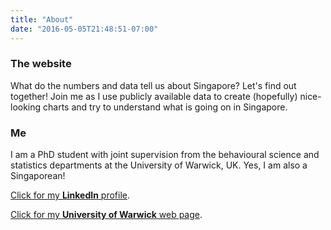 ```yaml
---
title: "About"
date: "2016-05-05T21:48:51-07:00"
---
```

### The website
What do the numbers and data tell us about Singapore? Let's find out together! Join me as I use publicly available data to create (hopefully) nice-looking charts and try to understand what is going on in Singapore. 

### Me
I am a PhD student with joint supervision from the behavioural science and statistics departments at the University of Warwick, UK. Yes, I am also a Singaporean! 

[Click for my **LinkedIn** profile](https://www.linkedin.com/in/kennethtklim/).

[Click for my **University of Warwick** web page](https://www2.warwick.ac.uk/fac/sci/statistics/staff/research_students/lim/).


